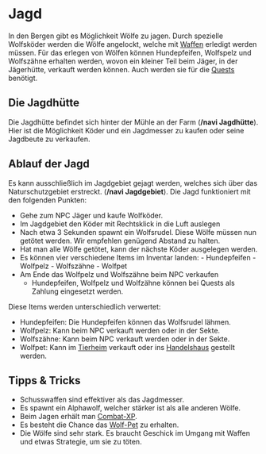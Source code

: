 # Jagd

In den Bergen gibt es Möglichkeit Wölfe zu jagen. Durch spezielle Wolfsköder werden die Wölfe angelockt, welche mit [Waffen](../../pages/biz/waffenladen.md) erledigt werden müssen. Für das erlegen von Wölfen können Hundepfeifen, Wolfspelz und Wolfszähne erhalten werden, wovon ein kleiner Teil beim Jäger, in der Jägerhütte, verkauft werden können. Auch werden sie für die [Quests](../../pages/allgemein/quests.md) benötigt.

## Die Jagdhütte
Die Jagdhütte befindet sich hinter der Mühle an der Farm (**/navi Jagdhütte**). Hier ist die Möglichkeit Köder und ein Jagdmesser zu kaufen oder seine Jagdbeute zu verkaufen.

## Ablauf der Jagd
Es kann ausschließlich im Jagdgebiet gejagt werden, welches sich über das Naturschutzgebiet erstreckt. (**/navi Jagdgebiet**). Die Jagd funktioniert mit den folgenden Punkten:

- Gehe zum NPC Jäger und kaufe Wolfköder. 
- Im Jagdgebiet den Köder mit Rechtsklick in die Luft auslegen
- Nach etwa 3 Sekunden spawnt ein Wolfsrudel. Diese Wölfe müssen nun getötet werden. Wir empfehlen genügend Abstand zu halten.
- Hat man alle Wölfe getötet, kann der nächste Köder ausgelegen werden.
- Es können vier verschiedene Items im Inventar landen: 
      - Hundepfeifen
      - Wolfpelz
      - Wolfszähne
      - Wolfpet 
- Am Ende das Wolfpelz und Wolfszähne beim NPC verkaufen
    - Hundepfeifen, Wolfpelz und Wolfzähne können bei Quests als Zahlung eingesetzt werden.

Diese Items werden unterschiedlich verwertet: 

* Hundepfeifen: Die Hundepfeifen können das Wolfsrudel lähmen.
* Wolfpelz: Kann beim NPC verkauft werden oder in der Sekte.
* Wolfszähne: Kann beim NPC verkauft werden oder in der Sekte.
* Wolfpet: Kann im [Tierheim](../../pages/gebäude/tierheim.md) verkauft oder ins [Handelshaus](../../pages/gebäude/handelshaus.md) gestellt werden.

## Tipps & Tricks

* Schusswaffen sind effektiver als das Jagdmesser.
* Es spawnt ein Alphawolf, welcher stärker ist als alle anderen Wölfe.
* Beim Jagen erhält man [Combat-XP](../../pages/skills/combat.md).
* Es besteht die Chance das [Wolf-Pet](../../pages/pets/wolf.md) zu erhalten.
* Die Wölfe sind sehr stark. Es braucht Geschick im Umgang mit Waffen und etwas Strategie, um sie zu töten.

